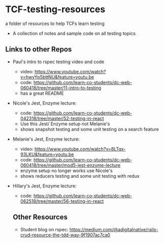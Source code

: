 # TCF-testing-resources
a folder of resources to help TCFs learn testing

* A collection of notes and sample code on all testing topics

## Links to other Repos
* Paul's intro to rspec testing video and code
  - video: https://www.youtube.com/watch?v=hwyYp5bttNU&feature=youtu.be
  - code: https://github.com/learn-co-students/dc-web-060418/tree/master/11-intro-to-testing
  - has a great README

* Nicole's Jest, Enzyme lecture:
  - code: https://github.com/learn-co-students/dc-web-042318/tree/master/52-testing-in-react
  - Use this Jest/ Enzyme setup not Melanie's
  - shows snapshot testing and some unit testing on a search feature

* Melanie's Jest, Enzyme lecture:
  - video:
  https://www.youtube.com/watch?v=8LTqx-93LKU&feature=youtu.be
  - code: https://github.com/learn-co-students/dc-web-060418/tree/master/mod5-jest-enzyme-lecture
  - enzyme setup no longer works use Nicole's
  - shows reducers testing and some unit testing with redux
* Hillary's Jest, Enzyme lecture:
  - code: https://github.com/learn-co-students/dc-web-062518/tree/master/56-testing-in-react
  
  ## Other Resources
  * Student blog on rspec: https://medium.com/@adigitalnative/rails-crud-resource-the-tdd-way-9f1907ac7ca0
